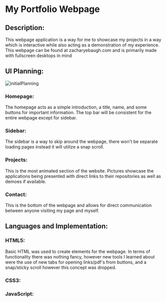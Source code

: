 # My Portfolio Webpage
## Description:
This webpage application is a way for me to showcase my projects in a way which is interactive while also acting as a demonstration of my experience.  This webpage can be found at zacharyebaugh.com and is primarily made with fullscreen desktops in mind
## UI Planning:
![initialPlanning](https://user-images.githubusercontent.com/69406106/168958568-f3fb1591-c39a-4cf3-8f01-f35face4869b.PNG)
### Homepage:
The homepage acts as a simple introduction, a title, name, and some buttons for important information.  The top bar will be consistent for the entire webpage except for sidebar.
### Sidebar:
The sidebar is a way to skip around the webpage, there won't be separate loading pages instead it will utilize a snap scroll.
### Projects:
This is the most animated section of the website.  Pictures showcase the applications being presented with direct links to their repositories as well as demoes if available.
### Contact:
This is the bottom of the webpage and allows for direct communication between anyone visiting my page and myself.
## Languages and Implementation:
### HTML5:
Basic HTML was used to create elements for the webpage.  In terms of functionality there was nothing fancy, however new tools I learned about were the use of new tabs for opening links/pdf's from buttons, and a snap/sticky scroll however this concept was dropped.
### CSS3:

### JavaScript:
